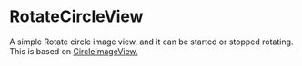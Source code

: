 # RotateCircleView
A simple Rotate circle image view, and it can be started or stopped rotating. This is based on [CircleImageView.](https://github.com/hdodenhof/CircleImageView)<br/>
